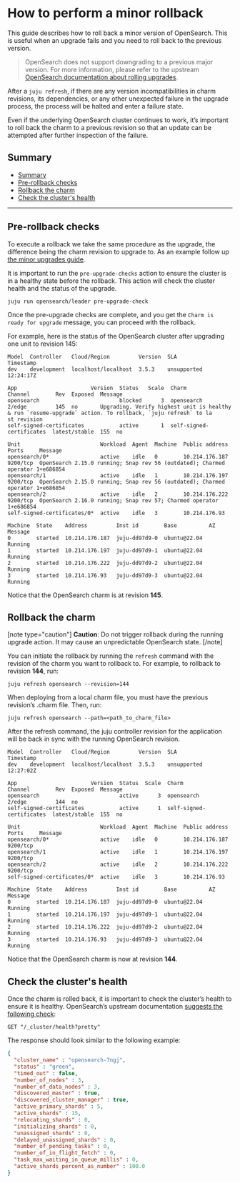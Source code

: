 # How to perform a minor rollback

This guide describes how to roll back a minor version of OpenSearch. This is useful when an upgrade fails and you need to roll back to the previous version.

>OpenSearch does not support downgrading to a previous major version. For more information, please refer to the upstream [OpenSearch documentation about rolling upgrades](https://opensearch.org/docs/latest/install-and-configure/upgrade-opensearch/rolling-upgrade/#preparing-to-upgrade).

After a `juju refresh`, if there are any version incompatibilities in charm revisions, its dependencies, or any other unexpected failure in the upgrade process, the process will be halted and enter a failure state.

Even if the underlying OpenSearch cluster continues to work, it’s important to roll back the charm to 
a previous revision so that an update can be attempted after further inspection of the failure.

## Summary
  - [Summary](#summary)
  - [Pre-rollback checks](#pre-rollback-checks)
  - [Rollback the charm](#rollback-the-charm)
  - [Check the cluster's health](#check-the-clusters-health)

---

## Pre-rollback checks

To execute a rollback we take the same procedure as the upgrade, the difference being the charm revision to upgrade to. As an example follow up [the minor upgrades guide](/t/14141).

It is important to run the `pre-upgrade-checks` action to ensure the cluster is in a healthy state before the rollback. This action will check the cluster health and the status of the upgrade.

```shell
juju run opensearch/leader pre-upgrade-check
```

Once the pre-upgrade checks are complete, and you get the `Charm is ready for upgrade` message, you can proceed with the rollback.

For example, here is the status of the OpenSearch cluster after upgrading one unit to revision 145:

```shell
Model  Controller   Cloud/Region         Version  SLA          Timestamp
dev    development  localhost/localhost  3.5.3    unsupported  12:24:17Z

App                       Version  Status   Scale  Charm                     Channel        Rev  Exposed  Message
opensearch                         blocked      3  opensearch                2/edge         145  no       Upgrading. Verify highest unit is healthy & run `resume-upgrade` action. To rollback, `juju refresh` to la
st revision
self-signed-certificates           active       1  self-signed-certificates  latest/stable  155  no

Unit                         Workload  Agent  Machine  Public address  Ports     Message
opensearch/0*                active    idle   0        10.214.176.187  9200/tcp  OpenSearch 2.15.0 running; Snap rev 56 (outdated); Charmed operator 1+e686854
opensearch/1                 active    idle   1        10.214.176.197  9200/tcp  OpenSearch 2.15.0 running; Snap rev 56 (outdated); Charmed operator 1+e686854
opensearch/2                 active    idle   2        10.214.176.222  9200/tcp  OpenSearch 2.16.0 running; Snap rev 57; Charmed operator 1+e686854
self-signed-certificates/0*  active    idle   3        10.214.176.93

Machine  State    Address         Inst id        Base          AZ  Message
0        started  10.214.176.187  juju-dd97d9-0  ubuntu@22.04      Running
1        started  10.214.176.197  juju-dd97d9-1  ubuntu@22.04      Running
2        started  10.214.176.222  juju-dd97d9-2  ubuntu@22.04      Running
3        started  10.214.176.93   juju-dd97d9-3  ubuntu@22.04      Running
```

Notice that the OpenSearch charm is at revision **145**. 

## Rollback the charm

[note type="caution"]
**Caution**:  Do not trigger rollback during the running upgrade action. It may cause an unpredictable OpenSearch state. 
[/note]


You can initiate the rollback by running the `refresh` command with the revision of the charm you want to rollback to. For example, to rollback to revision **144**, run:

```shell
juju refresh opensearch --revision=144
```

When deploying from a local charm file, you must have the previous revision’s .charm file. Then, run:

```shell
juju refresh opensearch --path=<path_to_charm_file>
```

After the refresh command, the juju controller revision for the application will be back in sync with the running OpenSearch revision.

```shell
Model  Controller   Cloud/Region         Version  SLA          Timestamp
dev    development  localhost/localhost  3.5.3    unsupported  12:27:02Z

App                       Version  Status  Scale  Charm                     Channel        Rev  Exposed  Message
opensearch                         active      3  opensearch                2/edge         144  no
self-signed-certificates           active      1  self-signed-certificates  latest/stable  155  no

Unit                         Workload  Agent  Machine  Public address  Ports     Message
opensearch/0*                active    idle   0        10.214.176.187  9200/tcp
opensearch/1                 active    idle   1        10.214.176.197  9200/tcp
opensearch/2                 active    idle   2        10.214.176.222  9200/tcp
self-signed-certificates/0*  active    idle   3        10.214.176.93

Machine  State    Address         Inst id        Base          AZ  Message
0        started  10.214.176.187  juju-dd97d9-0  ubuntu@22.04      Running
1        started  10.214.176.197  juju-dd97d9-1  ubuntu@22.04      Running
2        started  10.214.176.222  juju-dd97d9-2  ubuntu@22.04      Running
3        started  10.214.176.93   juju-dd97d9-3  ubuntu@22.04      Running
```

Notice that the OpenSearch charm is now at revision **144**.

## Check the cluster's health

Once the charm is rolled back, it is important to check the cluster’s health to ensure it is healthy. OpenSearch’s upstream documentation [suggests the following check](https://opensearch.org/docs/latest/install-and-configure/upgrade-opensearch/rolling-upgrade/):

```shell
GET "/_cluster/health?pretty"
```

The response should look similar to the following example:

```json
{
  "cluster_name" : "opensearch-7ngj",
  "status" : "green",
  "timed_out" : false,
  "number_of_nodes" : 3,
  "number_of_data_nodes" : 3,
  "discovered_master" : true,
  "discovered_cluster_manager" : true,
  "active_primary_shards" : 5,
  "active_shards" : 15,
  "relocating_shards" : 0,
  "initializing_shards" : 0,
  "unassigned_shards" : 0,
  "delayed_unassigned_shards" : 0,
  "number_of_pending_tasks" : 0,
  "number_of_in_flight_fetch" : 0,
  "task_max_waiting_in_queue_millis" : 0,
  "active_shards_percent_as_number" : 100.0
}
```